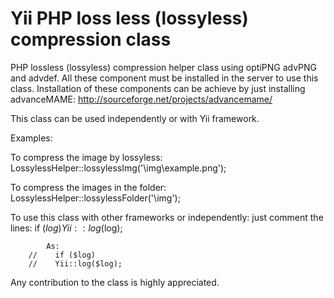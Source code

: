 Yii PHP loss less (lossyless) compression class
========================

PHP lossless (lossyless) compression helper class using optiPNG advPNG and advdef. All these component must be installed in the server
to use this class. Installation of these components can be achieve by just installing advanceMAME:
http://sourceforge.net/projects/advancemame/


This class can be used independently or with Yii framework. 



Examples: 

To compress the image by lossyless:
 LossylessHelper::lossylessImg('\img\example.png');
  
 To compress the images in the folder:
 LossylessHelper::lossylessFolder('\img');
 
 
 To use this class with other frameworks or independently: 
 just comment the lines: 
  if ($log)
            Yii::log($log);
            
            As:
        //    if ($log)
        //    Yii::log($log);


Any contribution to the class is highly appreciated.